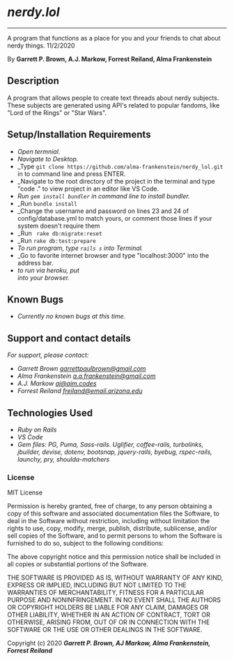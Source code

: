 # _nerdy.lol_

---

A program that functions as a place for you and your friends to chat about nerdy things. 11/2/2020

By **Garrett P. Brown, A.J. Markow, Forrest Reiland, Alma Frankenstein**

## Description

A program that allows people to create text threads about nerdy subjects. These subjects are generated using API's related to popular fandoms, like "Lord of the Rings" or "Star Wars". 

## Setup/Installation Requirements

* _Open termnial._
* _Navigate to Desktop._
* _Type ```git clone https://github.com/alma-frankenstein/nerdy_lol.git``` in to command line and press ENTER.
* _Navigate to the root directory of the project in the terminal and type "code ." to view project in an editor like VS Code.
* _Run ```gem install bundler``` in command line to install bundler._
* _Run ```bundle install```
* _Change the username and password on lines 23 and 24 of config/database.yml to match yours, or comment those lines if your system doesn't require them
* _Run ``` rake db:migrate:reset```
* _Run ```rake db:test:prepare```
* _To run program, type ```rails s``` into Terminal._
* _Go to favorite internet browser and type "localhost:3000" into the address bar.
* _to run via heroku, put <address> into your browser._

## Known Bugs

- _Currently no known bugs at this time._

## Support and contact details

_For support, please contact:_

- _Garrett Brown <garrettpaulbrown@gmail.com>_
- _Alma Frankenstein <a.q.frankenstein@gmail.com>_
- _A.J. Markow <aj@ajm.codes>_
- _Forrest Reiland <freiland@email.arizona.edu>_

## Technologies Used

- _Ruby on Rails_
- _VS Code_
- _Gem files: PG, Puma, Sass-rails. Uglifier, coffee-rails, turbolinks, jbuilder, devise, dotenv, bootsnap, jquery-rails, byebug, rspec-rails, launchy, pry, shoulda-matchers_

### License

MIT License

Permission is hereby granted, free of charge, to any person obtaining a copy
of this software and associated documentation files the Software, to deal
in the Software without restriction, including without limitation the rights
to use, copy, modify, merge, publish, distribute, sublicense, and/or sell
copies of the Software, and to permit persons to whom the Software is
furnished to do so, subject to the following conditions:

The above copyright notice and this permission notice shall be included in all
copies or substantial portions of the Software.

THE SOFTWARE IS PROVIDED AS IS, WITHOUT WARRANTY OF ANY KIND, EXPRESS OR
IMPLIED, INCLUDING BUT NOT LIMITED TO THE WARRANTIES OF MERCHANTABILITY,
FITNESS FOR A PARTICULAR PURPOSE AND NONINFRINGEMENT. IN NO EVENT SHALL THE
AUTHORS OR COPYRIGHT HOLDERS BE LIABLE FOR ANY CLAIM, DAMAGES OR OTHER
LIABILITY, WHETHER IN AN ACTION OF CONTRACT, TORT OR OTHERWISE, ARISING FROM,
OUT OF OR IN CONNECTION WITH THE SOFTWARE OR THE USE OR OTHER DEALINGS IN THE
SOFTWARE.

Copyright (c) 2020 **_Garrett P. Brown, AJ Markow, Alma Frankenstein, Forrest Reiland_**
